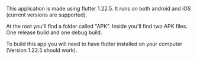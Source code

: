 This application is made using flutter 1.22.5. It runs on both android and iOS (current versions are supported).

At the root you'll find a folder called "APK". Inside you'll find two APK files. One release build and one debug build.

To build this app you will need to have flutter installed on your computer (Version 1.22.5 should work).

